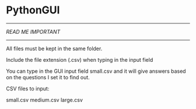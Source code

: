 # PythonGUI
*******************
*READ ME IMPORTANT* 
*******************

All files must be kept in the same folder.

Include the file extension (.csv) when typing in the input field

You can type in the GUI input field small.csv and it will give answers based on the questions I set it to find out. 

CSV files to input:

small.csv
medium.csv
large.csv
